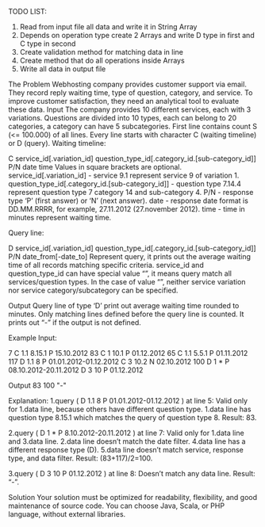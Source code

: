 TODO LIST:

1. Read from input file all data and write it in String Array
2. Depends on operation type create 2 Arrays and write D type in first and C type in second
3. Create validation method for matching data in line
4. Create method that do all operations inside Arrays
5. Write all data in output file

The Problem
Webhosting company provides customer support via email. They record reply waiting time, type of question, category, and service. To improve customer satisfaction, they need an analytical tool to evaluate these data.
Input The company provides 10 different services, each with 3 variations. Questions are divided into 10 types, each can belong to 20 categories, a category can have 5 subcategories.
First line contains count S (<= 100.000) of all lines.
Every line starts with character C (waiting timeline) or D (query).
Waiting timeline:

C service_id[.variation_id] question_type_id[.category_id.[sub-category_id]] P/N date time
Values in square brackets are optional.
service_id[.variation_id] - service 9.1 represent service 9 of variation 1.
question_type_id[.category_id.[sub-category_id]] - question type 7.14.4 represent question type 7 category 14 and sub-category 4.
P/N - response type ‘P’ (first answer) or ‘N’ (next answer).
date - response date format is DD.MM.RRRR, for example, 27.11.2012 (27.november 2012). time - time in minutes represent waiting time.

Query line:

D service_id[.variation_id] question_type_id[.category_id.[sub-category_id]] P/N date_from[-date_to] Represent query, it prints out the average waiting time of all records matching specific criteria. service_id and question_type_id can have special value “”, it means query match all services/question types. In the case of value “”, neither service variation nor service category/subcategory can be specified.

Output Query line of type ‘D’ print out average waiting time rounded to minutes. Only matching lines defined before the query line is counted. It prints out “-” if the output is not defined.

Example Input:

7
C 1.1 8.15.1 P 15.10.2012 83
C 1 10.1 P 01.12.2012 65
C 1.1 5.5.1 P 01.11.2012 117
D 1.1 8 P 01.01.2012-01.12.2012
C 3 10.2 N 02.10.2012 100
D 1 * P 08.10.2012-20.11.2012
D 3 10 P 01.12.2012

Output
83
100
"-"

Explanation:
1.query ( D 1.1 8 P 01.01.2012-01.12.2012 ) at line 5: Valid only for 1.data line, because others have different question type. 1.data line has question type 8.15.1 which matches the query of question type 8. Result: 83.

2.query ( D 1 * P 8.10.2012-20.11.2012 ) at line 7: Valid only for 1.data line and 3.data line. 2.data line doesn’t match the date filter. 4.data line has a different response type (D). 5.data line doesn’t match service, response type, and data filter. Result: (83+117)/2=100.

3.query ( D 3 10 P 01.12.2012 ) at line 8: Doesn’t match any data line. Result: “-”.

Solution
Your solution must be optimized for readability, flexibility, and good maintenance of source code.
You can choose Java, Scala, or PHP language, without external libraries.
